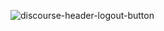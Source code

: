 ![discourse-header-logout-button](https://github.com/denvergeeks/discourse-header-logout-button/assets/322529/e83407e7-90de-4ca0-bc61-c62053972977)

